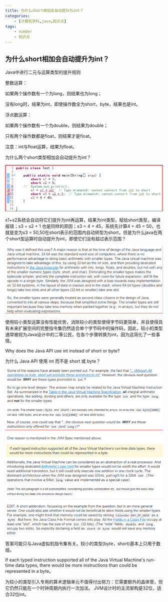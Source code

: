 ```yaml
---
title: 为什么short相加会自动提升为int？
categories:
    - [计算机学科,java,知识点]
tags:
    - number
    - 知识点
---
```


## 为什么short相加会自动提升为int？

Java中进行二元与运算类型的提升规则

整数运算：

如果两个操作数有一个为long，则结果也为long；

没有long时，结果为int，即使操作数全为short，byte，结果也是int。

浮点数运算：

如果两个操作数有一个为double，则结果为double；

只有两个操作数都是float，则结果才是float。

注意：int与float运算，结果为float。

为什么两个short类型相加会自动提升为int？

![image-20230618093102338](https://raw.githubusercontent.com/PigPigLetsGo/imeages/master/202401081432091.png)

s1+s2系统会自动将它们提升为int再运算，结果为int类型，赋给short类型，编译报错；s3 = s2 + 1 也是同样的原因；s3 = 4 + 45，系统先计算4 + 45 = 50，也就是变为s3 = 50,50在short表示的范围内自动转型为short，但是为什么java在两个short型运算时自动提升为int，即使它们没有超过表示范围？

![image-20230618093321379](https://raw.githubusercontent.com/PigPigLetsGo/imeages/master/202401081432680.png)

使用较小类型运算没有性能优势，消除较小的类型使得字节码更简单，并且使得具有未来扩展空间的完整指令集仍然适合单个字节码中的操作码，因此，较小的类型通常被视为Java设计中的二等公民，在各个步骤转换为int，因为这简化了一些事情。

Why does the Java API use int instead of short or byte?

为什么 Java API 使用 int 而不是 short 或 byte？

![image-20230618093548011](https://raw.githubusercontent.com/PigPigLetsGo/imeages/master/202401081432375.png)

![image-20230618093559929](https://raw.githubusercontent.com/PigPigLetsGo/imeages/master/202401081432055.png)

答案可能只与Java虚拟机指令集有关。较小的类型(byte，short)基本上只用于数组。

If each typed instruction supported all of the Java Virtual Machine's run-time data types, there would be more instructions than could be represented in a byte。

为较小的类型引入专用的算术逻辑单元不值得付出努力：它需要额外的晶体管，但它仍然只能在一个时钟周期内执行一次加法。 JVM设计时的主流架构是32位，适合32位int。
